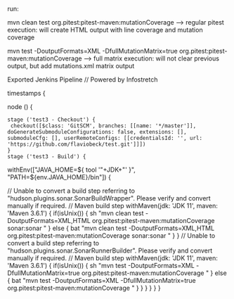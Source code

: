 run:

mvn clean test org.pitest:pitest-maven:mutationCoverage
--> regular pitest execution:  will create HTML output with line coverage and mutation coverage

mvn test -DoutputFormats=XML -DfullMutationMatrix=true org.pitest:pitest-maven:mutationCoverage
--> full matrix execution: will not clear previous output, but add mutations.xml matrix output

Exported Jenkins Pipeline
// Powered by Infostretch 

timestamps {

node () {

	stage ('test3 - Checkout') {
 	 checkout([$class: 'GitSCM', branches: [[name: '*/master']], doGenerateSubmoduleConfigurations: false, extensions: [], submoduleCfg: [], userRemoteConfigs: [[credentialsId: '', url: 'https://github.com/flaviobeck/test.git']]]) 
	}
	stage ('test3 - Build') {
 	
withEnv(["JAVA_HOME=${ tool '"+JDK+"' }", "PATH=${env.JAVA_HOME}/bin"]) { 

// Unable to convert a build step referring to "hudson.plugins.sonar.SonarBuildWrapper". Please verify and convert manually if required.		// Maven build step
	withMaven(jdk: 'JDK 11', maven: 'Maven 3.6.1') { 
 			if(isUnix()) {
 				sh "mvn clean test -DoutputFormats=XML,HTML org.pitest:pitest-maven:mutationCoverage sonar:sonar " 
			} else { 
 				bat "mvn clean test -DoutputFormats=XML,HTML org.pitest:pitest-maven:mutationCoverage sonar:sonar " 
			} 
 		}
// Unable to convert a build step referring to "hudson.plugins.sonar.SonarRunnerBuilder". Please verify and convert manually if required.		// Maven build step
	withMaven(jdk: 'JDK 11', maven: 'Maven 3.6.1') { 
 			if(isUnix()) {
 				sh "mvn test -DoutputFormats=XML -DfullMutationMatrix=true org.pitest:pitest-maven:mutationCoverage " 
			} else { 
 				bat "mvn test -DoutputFormats=XML -DfullMutationMatrix=true org.pitest:pitest-maven:mutationCoverage " 
			} 
 		} 
	}
}
}
}
